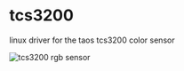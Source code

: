 tcs3200
=======

linux driver for the taos tcs3200 color sensor

![tcs3200 rgb sensor](https://raw.github.com/hercher/tcs3200/master/doc/tcs3200.jpeg)
